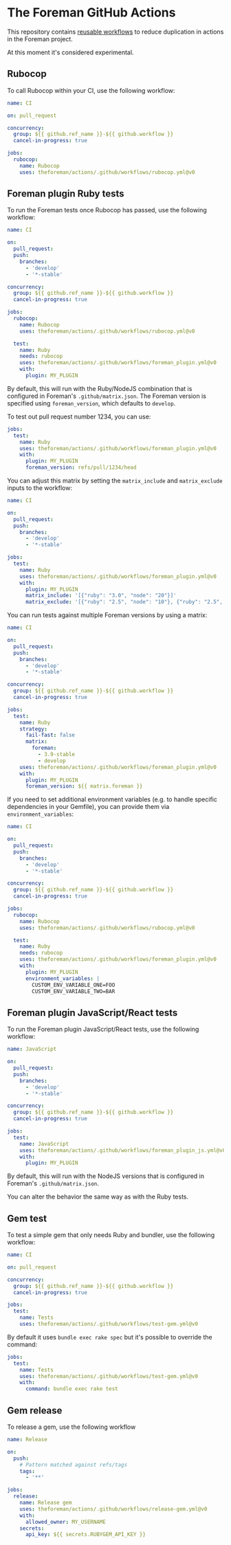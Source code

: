 # The Foreman GitHub Actions

This repository contains [reusable workflows](https://docs.github.com/en/actions/learn-github-actions/reusing-workflows)
to reduce duplication in actions in the Foreman project.

At this moment it's considered experimental.

## Rubocop

To call Rubocop within your CI, use the following workflow:

```yaml
name: CI

on: pull_request

concurrency:
  group: ${{ github.ref_name }}-${{ github.workflow }}
  cancel-in-progress: true

jobs:
  rubocop:
    name: Rubocop
    uses: theforeman/actions/.github/workflows/rubocop.yml@v0
```

## Foreman plugin Ruby tests

To run the Foreman tests once Rubocop has passed, use the following workflow:

```yaml
name: CI

on:
  pull_request:
  push:
    branches:
      - 'develop'
      - '*-stable'

concurrency:
  group: ${{ github.ref_name }}-${{ github.workflow }}
  cancel-in-progress: true

jobs:
  rubocop:
    name: Rubocop
    uses: theforeman/actions/.github/workflows/rubocop.yml@v0

  test:
    name: Ruby
    needs: rubocop
    uses: theforeman/actions/.github/workflows/foreman_plugin.yml@v0
    with:
      plugin: MY_PLUGIN
```

By default, this will run with the Ruby/NodeJS combination that is configured in Foreman's `.github/matrix.json`.
The Foreman version is specified using `foreman_version`, which defaults to `develop`.

To test out pull request number 1234, you can use:

```yaml
jobs:
  test:
    name: Ruby
    uses: theforeman/actions/.github/workflows/foreman_plugin.yml@v0
    with:
      plugin: MY_PLUGIN
      foreman_version: refs/pull/1234/head
```

You can adjust this matrix by setting the `matrix_include` and `matrix_exclude` inputs to the workflow:

```yaml
name: CI

on:
  pull_request:
  push:
    branches:
      - 'develop'
      - '*-stable'

jobs:
  test:
    name: Ruby
    uses: theforeman/actions/.github/workflows/foreman_plugin.yml@v0
    with:
      plugin: MY_PLUGIN
      matrix_include: '[{"ruby": "3.0", "node": "20"}]'
      matrix_exclude: '[{"ruby": "2.5", "node": "10"}, {"ruby": "2.5", "node": "12"}]'
```

You can run tests against multiple Foreman versions by using a matrix:

```yaml
name: CI

on:
  pull_request:
  push:
    branches:
      - 'develop'
      - '*-stable'

concurrency:
  group: ${{ github.ref_name }}-${{ github.workflow }}
  cancel-in-progress: true

jobs:
  test:
    name: Ruby
    strategy:
      fail-fast: false
      matrix:
        foreman:
          - 3.9-stable
          - develop
    uses: theforeman/actions/.github/workflows/foreman_plugin.yml@v0
    with:
      plugin: MY_PLUGIN
      foreman_version: ${{ matrix.foreman }}
```

If you need to set additional environment variables (e.g. to handle specific dependencies in your Gemfile), you can provide them via `environment_variables`:

```yaml
name: CI

on:
  pull_request:
  push:
    branches:
      - 'develop'
      - '*-stable'

concurrency:
  group: ${{ github.ref_name }}-${{ github.workflow }}
  cancel-in-progress: true

jobs:
  rubocop:
    name: Rubocop
    uses: theforeman/actions/.github/workflows/rubocop.yml@v0

  test:
    name: Ruby
    needs: rubocop
    uses: theforeman/actions/.github/workflows/foreman_plugin.yml@v0
    with:
      plugin: MY_PLUGIN
      environment_variables: |
        CUSTOM_ENV_VARIABLE_ONE=FOO
        CUSTOM_ENV_VARIABLE_TWO=BAR
```

## Foreman plugin JavaScript/React tests

To run the Foreman plugin JavaScript/React tests, use the following workflow:

```yaml
name: JavaScript

on:
  pull_request:
  push:
    branches:
      - 'develop'
      - '*-stable'

concurrency:
  group: ${{ github.ref_name }}-${{ github.workflow }}
  cancel-in-progress: true

jobs:
  test:
    name: JavaScript
    uses: theforeman/actions/.github/workflows/foreman_plugin_js.yml@v0
    with:
      plugin: MY_PLUGIN
```

By default, this will run with the NodeJS versions that is configured in Foreman's `.github/matrix.json`.

You can alter the behavior the same way as with the Ruby tests.

## Gem test

To test a simple gem that only needs Ruby and bundler, use the following workflow:

```yaml
name: CI

on: pull_request

concurrency:
  group: ${{ github.ref_name }}-${{ github.workflow }}
  cancel-in-progress: true

jobs:
  test:
    name: Tests
    uses: theforeman/actions/.github/workflows/test-gem.yml@v0
```

By default it uses `bundle exec rake spec` but it's possible to override the command:

```yaml
jobs:
  test:
    name: Tests
    uses: theforeman/actions/.github/workflows/test-gem.yml@v0
    with:
      command: bundle exec rake test
```

## Gem release

To release a gem, use the following workflow

```yaml
name: Release

on:
  push:
    # Pattern matched against refs/tags
    tags:
      - '**'

jobs:
  release:
    name: Release gem
    uses: theforeman/actions/.github/workflows/release-gem.yml@v0
    with:
      allowed_owner: MY_USERNAME
    secrets:
      api_key: ${{ secrets.RUBYGEM_API_KEY }}
```
